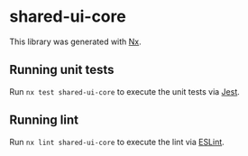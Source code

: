 # shared-ui-core

This library was generated with [Nx](https://nx.dev).

## Running unit tests

Run `nx test shared-ui-core` to execute the unit tests via [Jest](https://jestjs.io).

## Running lint

Run `nx lint shared-ui-core` to execute the lint via [ESLint](https://eslint.org/).
